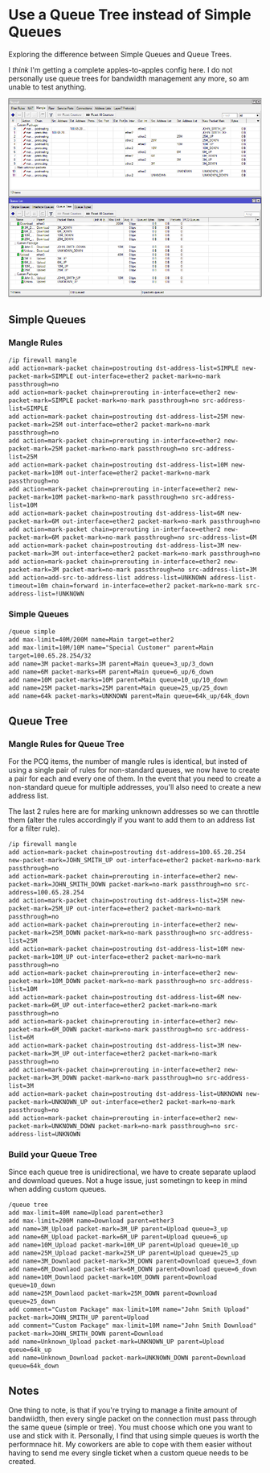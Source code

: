# Use a Queue Tree instead of Simple Queues

Exploring the difference between Simple Queues and Queue Trees.

I *think* I'm getting a complete apples-to-apples config here.  I do not personally use queue trees for bandwidth management any more, so am unable to test anything.

![queuetree](images/queuetree.png)

## Simple Queues

### Mangle Rules

```
/ip firewall mangle
add action=mark-packet chain=postrouting dst-address-list=SIMPLE new-packet-mark=SIMPLE out-interface=ether2 packet-mark=no-mark passthrough=no
add action=mark-packet chain=prerouting in-interface=ether2 new-packet-mark=SIMPLE packet-mark=no-mark passthrough=no src-address-list=SIMPLE
add action=mark-packet chain=postrouting dst-address-list=25M new-packet-mark=25M out-interface=ether2 packet-mark=no-mark passthrough=no
add action=mark-packet chain=prerouting in-interface=ether2 new-packet-mark=25M packet-mark=no-mark passthrough=no src-address-list=25M
add action=mark-packet chain=postrouting dst-address-list=10M new-packet-mark=10M out-interface=ether2 packet-mark=no-mark passthrough=no
add action=mark-packet chain=prerouting in-interface=ether2 new-packet-mark=10M packet-mark=no-mark passthrough=no src-address-list=10M
add action=mark-packet chain=postrouting dst-address-list=6M new-packet-mark=6M out-interface=ether2 packet-mark=no-mark passthrough=no
add action=mark-packet chain=prerouting in-interface=ether2 new-packet-mark=6M packet-mark=no-mark passthrough=no src-address-list=6M
add action=mark-packet chain=postrouting dst-address-list=3M new-packet-mark=3M out-interface=ether2 packet-mark=no-mark passthrough=no
add action=mark-packet chain=prerouting in-interface=ether2 new-packet-mark=3M packet-mark=no-mark passthrough=no src-address-list=3M
add action=add-src-to-address-list address-list=UNKNOWN address-list-timeout=10m chain=forward in-interface=ether2 packet-mark=no-mark src-address-list=!UNKNOWN
```

### Simple Queues

```
/queue simple
add max-limit=40M/200M name=Main target=ether2
add max-limit=10M/10M name="Special Customer" parent=Main target=100.65.28.254/32
add name=3M packet-marks=3M parent=Main queue=3_up/3_down
add name=6M packet-marks=6M parent=Main queue=6_up/6_down
add name=10M packet-marks=10M parent=Main queue=10_up/10_down
add name=25M packet-marks=25M parent=Main queue=25_up/25_down
add name=64k packet-marks=UNKNOWN parent=Main queue=64k_up/64k_down
```

## Queue Tree

### Mangle Rules for Queue Tree

For the PCQ items, the number of mangle rules is identical, but insted of using a single pair of rules for non-standard queues, we now have to create a pair for each and every one of them.  In the event that you need to create a non-standard queue for multiple addresses, you'll also need to create a new address list.

The last 2 rules here are for marking unknown addresses so we can throttle them (alter the rules accordingly if you want to add them to an address list for a filter rule).

```
/ip firewall mangle
add action=mark-packet chain=postrouting dst-address=100.65.28.254 new-packet-mark=JOHN_SMITH_UP out-interface=ether2 packet-mark=no-mark passthrough=no
add action=mark-packet chain=prerouting in-interface=ether2 new-packet-mark=JOHN_SMITH_DOWN packet-mark=no-mark passthrough=no src-address=100.65.28.254
add action=mark-packet chain=postrouting dst-address-list=25M new-packet-mark=25M_UP out-interface=ether2 packet-mark=no-mark passthrough=no
add action=mark-packet chain=prerouting in-interface=ether2 new-packet-mark=25M_DOWN packet-mark=no-mark passthrough=no src-address-list=25M
add action=mark-packet chain=postrouting dst-address-list=10M new-packet-mark=10M_UP out-interface=ether2 packet-mark=no-mark passthrough=no
add action=mark-packet chain=prerouting in-interface=ether2 new-packet-mark=10M_DOWN packet-mark=no-mark passthrough=no src-address-list=10M
add action=mark-packet chain=postrouting dst-address-list=6M new-packet-mark=6M_UP out-interface=ether2 packet-mark=no-mark passthrough=no
add action=mark-packet chain=prerouting in-interface=ether2 new-packet-mark=6M_DOWN packet-mark=no-mark passthrough=no src-address-list=6M
add action=mark-packet chain=postrouting dst-address-list=3M new-packet-mark=3M_UP out-interface=ether2 packet-mark=no-mark passthrough=no
add action=mark-packet chain=prerouting in-interface=ether2 new-packet-mark=3M_DOWN packet-mark=no-mark passthrough=no src-address-list=3M
add action=mark-packet chain=postrouting dst-address-list=UNKNOWN new-packet-mark=UNKNOWN_UP out-interface=ether2 packet-mark=no-mark passthrough=no
add action=mark-packet chain=prerouting in-interface=ether2 new-packet-mark=UNKNOWN_DOWN packet-mark=no-mark passthrough=no src-address-list=UNKNOWN
```

### Build your Queue Tree

Since each queue tree is unidirectional, we have to create separate uplaod and download queues.  Not a huge issue, just sometingn to keep in mind when adding custom queues.

```
/queue tree
add max-limit=40M name=Upload parent=ether3
add max-limit=200M name=Download parent=ether3
add name=3M_Upload packet-mark=3M_UP parent=Upload queue=3_up
add name=6M_Upload packet-mark=6M_UP parent=Upload queue=6_up
add name=10M_Upload packet-mark=10M_UP parent=Upload queue=10_up
add name=25M_Upload packet-mark=25M_UP parent=Upload queue=25_up
add name=3M_Downlaod packet-mark=3M_DOWN parent=Download queue=3_down
add name=6M_Downlaod packet-mark=6M_DOWN parent=Download queue=6_down
add name=10M_Downlaod packet-mark=10M_DOWN parent=Download queue=10_down
add name=25M_Downlaod packet-mark=25M_DOWN parent=Download queue=25_down
add comment="Custom Package" max-limit=10M name="John Smith Upload" packet-mark=JOHN_SMITH_UP parent=Upload
add comment="Custom Package" max-limit=10M name="John Smith Download" packet-mark=JOHN_SMITH_DOWN parent=Download
add name=Unknown_Upload packet-mark=UNKNOWN_UP parent=Upload queue=64k_up
add name=Unknown_Download packet-mark=UNKNOWN_DOWN parent=Download queue=64k_down
```

## Notes

One thing to note, is that if you're trying to manage a finite amount of bandwiidth, then every single packet on the connection must pass through the same queue (simple or tree).  You must choose which one you want to use and stick with it.  Personally, I find that using simple queues is worth the performnace hit.  My coworkers are able to cope with them easier without having to send me every single ticket when a custom queue needs to be created.

